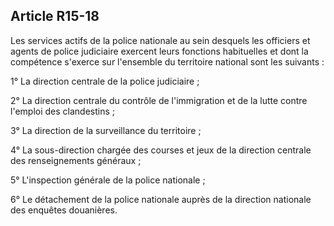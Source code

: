 Article R15-18
----
Les services actifs de la police nationale au sein desquels les officiers et
agents de police judiciaire exercent leurs fonctions habituelles et dont la
compétence s'exerce sur l'ensemble du territoire national sont les suivants :

1° La direction centrale de la police judiciaire ;

2° La direction centrale du contrôle de l'immigration et de la lutte contre
l'emploi des clandestins ;

3° La direction de la surveillance du territoire ;

4° La sous-direction chargée des courses et jeux de la direction centrale des
renseignements généraux ;

5° L'inspection générale de la police nationale ;

6° Le détachement de la police nationale auprès de la direction nationale des
enquêtes douanières.
